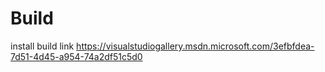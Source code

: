 # Build
install build link https://visualstudiogallery.msdn.microsoft.com/3efbfdea-7d51-4d45-a954-74a2df51c5d0